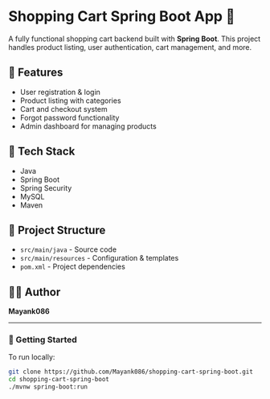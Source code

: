 # Shopping Cart Spring Boot App 🛒

A fully functional shopping cart backend built with **Spring Boot**. This project handles product listing, user authentication, cart management, and more.

## 🔧 Features
- User registration & login
- Product listing with categories
- Cart and checkout system
- Forgot password functionality
- Admin dashboard for managing products

## 🚀 Tech Stack
- Java
- Spring Boot
- Spring Security
- MySQL
- Maven

## 📂 Project Structure
- `src/main/java` - Source code
- `src/main/resources` - Configuration & templates
- `pom.xml` - Project dependencies

## 🧑‍💻 Author
**Mayank086**

---

### 🚀 Getting Started
To run locally:
```bash
git clone https://github.com/Mayank086/shopping-cart-spring-boot.git
cd shopping-cart-spring-boot
./mvnw spring-boot:run
